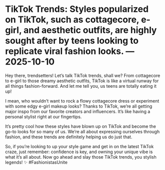 # TikTok Trends: Styles popularized on TikTok, such as cottagecore, e-girl, and aesthetic outfits, are highly sought after by teens looking to replicate viral fashion looks. — 2025-10-10

Hey there, trendsetters! Let’s talk TikTok trends, shall we? From cottagecore to e-girl to those dreamy aesthetic outfits, TikTok is like a virtual runway for all things fashion-forward. And let me tell you, us teens are totally eating it up!

I mean, who wouldn’t want to rock a flowy cottagecore dress or experiment with some edgy e-girl makeup looks? Thanks to TikTok, we’re all getting major inspo from our favorite creators and influencers. It’s like having a personal stylist right at our fingertips.

It’s pretty cool how these styles have blown up on TikTok and become the go-to looks for so many of us. We’re all about expressing ourselves through fashion, and these trends are definitely helping us do just that.

So, if you’re looking to up your style game and get in on the latest TikTok craze, just remember: confidence is key, and owning your unique vibe is what it’s all about. Now go ahead and slay those TikTok trends, you stylish legends! ✨ #FashionistasUnite